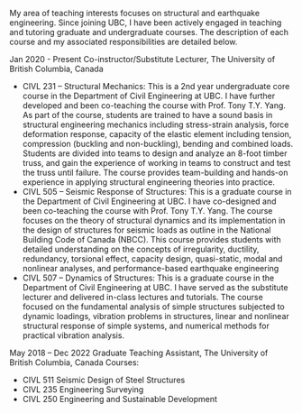 My area of teaching interests focuses on structural and earthquake engineering. Since joining UBC, I have been actively engaged in teaching and tutoring graduate and undergraduate courses. The description of each course and my associated responsibilities are detailed below.

Jan 2020 - Present	Co-instructor/Substitute Lecturer, The University of British Columbia, Canada
 * CIVL 231 – Structural Mechanics: This is a 2nd year undergraduate core course in the Department of Civil Engineering at UBC. I have further developed and been co-teaching the course with Prof. Tony T.Y. Yang. As part of the course, students are trained to have a sound basis in structural engineering mechanics including stress-strain analysis, force deformation response, capacity of the elastic element including tension, compression (buckling and non-buckling), bending and combined loads. Students are divided into teams to design and analyze an 8-foot timber truss, and gain the experience of working in teams to construct and test the truss until failure. The course provides team-building and hands-on experience in applying structural engineering theories into practice.
 * CIVL 505 – Seismic Response of Structures: This is a graduate course in the Department of Civil Engineering at UBC. I have co-designed and been co-teaching the course with Prof. Tony T.Y. Yang. The course focuses on the theory of structural dynamics and its implementation in the design of structures for seismic loads as outline in the National Building Code of Canada (NBCC). This course provides students with detailed understanding on the concepts of irregularity, ductility, redundancy, torsional effect, capacity design, quasi-static, modal and nonlinear analyses, and performance-based earthquake engineering
 * CIVL 507 – Dynamics of Structures: This is a graduate course in the Department of Civil Engineering at UBC. I have served as the substitute lecturer and delivered in-class lectures and tutorials. The course focused on the fundamental analysis of simple structures subjected to dynamic loadings, vibration problems in structures, linear and nonlinear structural response of simple systems, and numerical methods for practical vibration analysis.


May 2018 – Dec 2022	Graduate Teaching Assistant, The University of British Columbia, Canada
Courses: 
 * CIVL 511 Seismic Design of Steel Structures
 * CIVL 235 Engineering Surveying
 * CIVL 250 Engineering and Sustainable Development
